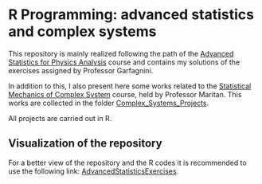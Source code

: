 # R Programming: advanced statistics and complex systems 
This repository is mainly realized following the path of the [Advanced Statistics for Physics Analysis](https://en.didattica.unipd.it/off/2021/LM/SC/SC2443/000ZZ/SCP8082557/N0) course and contains my solutions of the exercises assigned by Professor Garfagnini. 

In addition to this, I also present here some works related to the [Statistical Mechanics of Complex System](https://en.didattica.unipd.it/off/2021/LM/SC/SC2443/000ZZ/SCP8082536/N0) course, held by Professor Maritan. This works are collected in the folder [Complex_Systems_Projects](./Complex_Systems_Projects).

All projects are carried out in R. 

## Visualization of the repository
For a better view of the repository and the R codes it is recommended to use the following link: [AdvancedStatisticsExercises](https://nicolazomer.github.io/AdvancedStatisticsExercises/).


